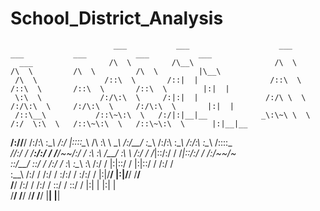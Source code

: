 # School_District_Analysis

                           ___           ___                    ___           ___           ___           ___           ___     
      ___                 /\  \         /\__\                  /\  \         /\  \         /\  \         /\  \         |\__\    
     /\  \               /::\  \       /::|  |                /::\  \       /::\  \       /::\  \       /::\  \        |:|  |   
     \:\  \             /:/\:\  \     /:|:|  |               /:/\ \  \     /:/\:\  \     /:/\:\  \     /:/\:\  \       |:|  |   
     /::\__\           /::\~\:\  \   /:/|:|__|__            _\:\~\ \  \   /:/  \:\  \   /::\~\:\  \   /::\~\:\  \      |:|__|__ 
  __/:/\/__/          /:/\:\ \:\__\ /:/ |::::\__\          /\ \:\ \ \__\ /:/__/ \:\__\ /:/\:\ \:\__\ /:/\:\ \:\__\     /::::\__\
 /\/:/  /             \/__\:\/:/  / \/__/~~/:/  /          \:\ \:\ \/__/ \:\  \ /:/  / \/_|::\/:/  / \/_|::\/:/  /    /:/~~/~   
 \::/__/                   \::/  /        /:/  /            \:\ \:\__\    \:\  /:/  /     |:|::/  /     |:|::/  /    /:/  /     
  \:\__\                   /:/  /        /:/  /              \:\/:/  /     \:\/:/  /      |:|\/__/      |:|\/__/     \/__/      
   \/__/                  /:/  /        /:/  /                \::/  /       \::/  /       |:|  |        |:|  |                  
                          \/__/         \/__/                  \/__/         \/__/         \|__|         \|__|                  
